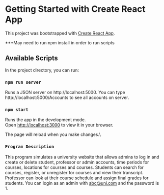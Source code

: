 # Getting Started with Create React App

This project was bootstrapped with [Create React App](https://github.com/facebook/create-react-app).

***May need to run npm install in order to run scripts

## Available Scripts

In the project directory, you can run:

### `npm run server`

Runs a JSON server on http://localhost:5000. You can type http://localhost:5000/Accounts to see all accounts on server.

### `npm start`

Runs the app in the development mode.\
Open [http://localhost:3000](http://localhost:3000) to view it in your browser.

The page will reload when you make changes.\


### `Program Description`

This program simulates a university website that allows admins to log in and create or delete student,
professor or admin accounts, time periods for courses, locations for courses and courses. Students can
search for courses, register, or unregister for courses and view their transcript. Professor can look at
their course schedule and assign final grades for students. You can login as an admin with abc@uni.com
and the password is 1.
